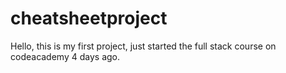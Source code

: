 # cheatsheetproject

Hello, this is my first project, just started the full stack course on codeacademy 4 days ago. 
